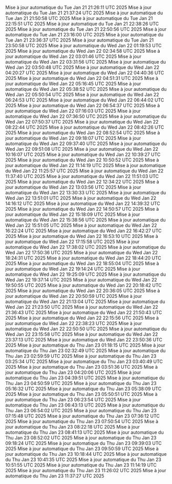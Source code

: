 Mise à jour automatique du Tue Jan 21 21:26:11 UTC 2025
Mise à jour automatique du Tue Jan 21 21:37:24 UTC 2025
Mise à jour automatique du Tue Jan 21 21:50:58 UTC 2025
Mise à jour automatique du Tue Jan 21 22:15:51 UTC 2025
Mise à jour automatique du Tue Jan 21 22:38:26 UTC 2025
Mise à jour automatique du Tue Jan 21 22:50:56 UTC 2025
Mise à jour automatique du Tue Jan 21 23:16:00 UTC 2025
Mise à jour automatique du Tue Jan 21 23:36:37 UTC 2025
Mise à jour automatique du Tue Jan 21 23:50:58 UTC 2025
Mise à jour automatique du Wed Jan 22 01:19:53 UTC 2025
Mise à jour automatique du Wed Jan 22 02:34:58 UTC 2025
Mise à jour automatique du Wed Jan 22 03:01:46 UTC 2025
Mise à jour automatique du Wed Jan 22 03:31:56 UTC 2025
Mise à jour automatique du Wed Jan 22 03:50:48 UTC 2025
Mise à jour automatique du Wed Jan 22 04:20:27 UTC 2025
Mise à jour automatique du Wed Jan 22 04:40:36 UTC 2025
Mise à jour automatique du Wed Jan 22 04:51:31 UTC 2025
Mise à jour automatique du Wed Jan 22 05:16:45 UTC 2025
Mise à jour automatique du Wed Jan 22 05:38:52 UTC 2025
Mise à jour automatique du Wed Jan 22 05:50:54 UTC 2025
Mise à jour automatique du Wed Jan 22 06:24:53 UTC 2025
Mise à jour automatique du Wed Jan 22 06:44:02 UTC 2025
Mise à jour automatique du Wed Jan 22 06:54:37 UTC 2025
Mise à jour automatique du Wed Jan 22 07:16:03 UTC 2025
Mise à jour automatique du Wed Jan 22 07:36:50 UTC 2025
Mise à jour automatique du Wed Jan 22 07:50:37 UTC 2025
Mise à jour automatique du Wed Jan 22 08:22:44 UTC 2025
Mise à jour automatique du Wed Jan 22 08:42:26 UTC 2025
Mise à jour automatique du Wed Jan 22 08:52:54 UTC 2025
Mise à jour automatique du Wed Jan 22 09:18:07 UTC 2025
Mise à jour automatique du Wed Jan 22 09:37:40 UTC 2025
Mise à jour automatique du Wed Jan 22 09:51:08 UTC 2025
Mise à jour automatique du Wed Jan 22 10:16:07 UTC 2025
Mise à jour automatique du Wed Jan 22 10:39:27 UTC 2025
Mise à jour automatique du Wed Jan 22 10:50:52 UTC 2025
Mise à jour automatique du Wed Jan 22 11:14:19 UTC 2025
Mise à jour automatique du Wed Jan 22 11:25:57 UTC 2025
Mise à jour automatique du Wed Jan 22 11:37:40 UTC 2025
Mise à jour automatique du Wed Jan 22 11:51:03 UTC 2025
Mise à jour automatique du Wed Jan 22 12:34:22 UTC 2025
Mise à jour automatique du Wed Jan 22 13:03:56 UTC 2025
Mise à jour automatique du Wed Jan 22 13:30:33 UTC 2025
Mise à jour automatique du Wed Jan 22 13:51:01 UTC 2025
Mise à jour automatique du Wed Jan 22 14:16:12 UTC 2025
Mise à jour automatique du Wed Jan 22 14:39:32 UTC 2025
Mise à jour automatique du Wed Jan 22 14:50:57 UTC 2025
Mise à jour automatique du Wed Jan 22 15:18:09 UTC 2025
Mise à jour automatique du Wed Jan 22 15:38:56 UTC 2025
Mise à jour automatique du Wed Jan 22 15:51:05 UTC 2025
Mise à jour automatique du Wed Jan 22 16:22:24 UTC 2025
Mise à jour automatique du Wed Jan 22 16:42:27 UTC 2025
Mise à jour automatique du Wed Jan 22 16:53:10 UTC 2025
Mise à jour automatique du Wed Jan 22 17:15:58 UTC 2025
Mise à jour automatique du Wed Jan 22 17:38:02 UTC 2025
Mise à jour automatique du Wed Jan 22 17:50:36 UTC 2025
Mise à jour automatique du Wed Jan 22 18:24:31 UTC 2025
Mise à jour automatique du Wed Jan 22 18:44:20 UTC 2025
Mise à jour automatique du Wed Jan 22 18:55:04 UTC 2025
Mise à jour automatique du Wed Jan 22 19:14:24 UTC 2025
Mise à jour automatique du Wed Jan 22 19:25:09 UTC 2025
Mise à jour automatique du Wed Jan 22 19:37:14 UTC 2025
Mise à jour automatique du Wed Jan 22 19:50:55 UTC 2025
Mise à jour automatique du Wed Jan 22 20:18:42 UTC 2025
Mise à jour automatique du Wed Jan 22 20:36:05 UTC 2025
Mise à jour automatique du Wed Jan 22 20:50:59 UTC 2025
Mise à jour automatique du Wed Jan 22 21:13:04 UTC 2025
Mise à jour automatique du Wed Jan 22 21:23:50 UTC 2025
Mise à jour automatique du Wed Jan 22 21:36:43 UTC 2025
Mise à jour automatique du Wed Jan 22 21:50:43 UTC 2025
Mise à jour automatique du Wed Jan 22 22:15:56 UTC 2025
Mise à jour automatique du Wed Jan 22 22:38:23 UTC 2025
Mise à jour automatique du Wed Jan 22 22:50:50 UTC 2025
Mise à jour automatique du Wed Jan 22 23:15:58 UTC 2025
Mise à jour automatique du Wed Jan 22 23:37:13 UTC 2025
Mise à jour automatique du Wed Jan 22 23:50:36 UTC 2025
Mise à jour automatique du Thu Jan 23 01:18:15 UTC 2025
Mise à jour automatique du Thu Jan 23 02:32:49 UTC 2025
Mise à jour automatique du Thu Jan 23 02:59:59 UTC 2025
Mise à jour automatique du Thu Jan 23 03:25:34 UTC 2025
Mise à jour automatique du Thu Jan 23 03:40:49 UTC 2025
Mise à jour automatique du Thu Jan 23 03:51:36 UTC 2025
Mise à jour automatique du Thu Jan 23 04:20:06 UTC 2025
Mise à jour automatique du Thu Jan 23 04:39:51 UTC 2025
Mise à jour automatique du Thu Jan 23 04:50:59 UTC 2025
Mise à jour automatique du Thu Jan 23 05:16:32 UTC 2025
Mise à jour automatique du Thu Jan 23 05:38:09 UTC 2025
Mise à jour automatique du Thu Jan 23 05:50:51 UTC 2025
Mise à jour automatique du Thu Jan 23 06:23:54 UTC 2025
Mise à jour automatique du Thu Jan 23 06:43:13 UTC 2025
Mise à jour automatique du Thu Jan 23 06:54:02 UTC 2025
Mise à jour automatique du Thu Jan 23 07:15:48 UTC 2025
Mise à jour automatique du Thu Jan 23 07:36:12 UTC 2025
Mise à jour automatique du Thu Jan 23 07:50:54 UTC 2025
Mise à jour automatique du Thu Jan 23 08:22:18 UTC 2025
Mise à jour automatique du Thu Jan 23 08:41:13 UTC 2025
Mise à jour automatique du Thu Jan 23 08:52:02 UTC 2025
Mise à jour automatique du Thu Jan 23 09:18:24 UTC 2025
Mise à jour automatique du Thu Jan 23 09:39:03 UTC 2025
Mise à jour automatique du Thu Jan 23 09:50:59 UTC 2025
Mise à jour automatique du Thu Jan 23 10:18:44 UTC 2025
Mise à jour automatique du Thu Jan 23 10:41:35 UTC 2025
Mise à jour automatique du Thu Jan 23 10:51:55 UTC 2025
Mise à jour automatique du Thu Jan 23 11:14:19 UTC 2025
Mise à jour automatique du Thu Jan 23 11:26:02 UTC 2025
Mise à jour automatique du Thu Jan 23 11:37:27 UTC 2025
